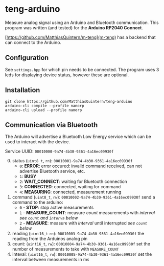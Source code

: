 # teng-arduino
Measure analog signal using an Arduino and Bluetooth communication.
This program was written (and tested) for the **Arduino RP2040 Connect**.

[https://github.com/MatthiasQuintern/m-teng](m-teng) has a backend that can connect to the Arduino.

## Configuration
See `settings.hpp` for which pin needs to be connected.
The program uses 3 leds for displaying device status, however these are optional.

## Installation
```
git clone https://github.com/MatthiasQuintern/teng-arduino
arduino-cli compile --profile nanorp
arduino-cli upload --profile nanorp
```

## Communication via Bluetooth
The Arduino will advertise a Bluetooth Low Energy service which can be used to interact with the device. 

Service UUID: `00010000-9a74-4b30-9361-4a16ec09930f`

0. status (`uint8_t`, `rn`): `00010001-9a74-4b30-9361-4a16ec09930f`
    - `0`: **ERROR**: error occured: invalid command received, can not advertise Bluetooth service, etc.
    - `1`: **BUSY**
    - `2`: **WAIT_CONNECT**: waiting for Bluetooth connection
    - `3`: **CONNECTED**: connected, waiting for command
    - `4`: **MEASURING**: connected, measurement running
1. command (`uint8_t`, `rw`): `00010002-9a74-4b30-9361-4a16ec09930f`
    send a command to the arduino:
    - `0` - **STOP**: stop active measurements
    - `1` - **MEASURE_COUNT**: measure *count* measurements with *interval* *see `count` and `interva` below*
    - `2` - **MEASURE**: measure with *interval* until interrupted *see `count` below*
2. reading (`uint16_t` `rn`): `00010003-9a74-4b30-9361-4a16ec09930f`
    the reading from the Arduinos analog pin
3. count: (`uint16_t`, `rw`): `00010004-9a74-4b30-9361-4a16ec09930f`
    set the number of measurements to take with `MEASURE_COUNT`
4. inteval: (`uint16_t`, `rw`): `00010005-9a74-4b30-9361-4a16ec09930f`
    set the interval between measurements in ms



